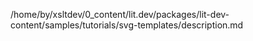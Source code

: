 /home/by/xsltdev/0_content/lit.dev/packages/lit-dev-content/samples/tutorials/svg-templates/description.md